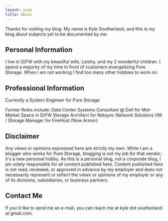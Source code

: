 ```yaml
---
layout: page
title: About
---
```


<p class="message">
  Thanks for visiting my blog. My name is Kyle Southerland, and this is my blog about subjects yet to be documented by me.
</p>

## Personal Information

I live in D/FW with my beautiful wife, Leisha, and my 2 wonderful children.  I spend a majority of my time in front of customers evangelizing Pure Storage. When I am not working I find too many other hobbies to work on.

## Professional Information

Currently a System Engineer for Pure Storage

Former Roles include:
Data Center Systems Consultant @ Dell for Mid-Market Space in D/FW
Storage Architect for Netsync Network Solutions
VM / Storage Manager for FireHost (Now Armor)

## Disclaimer

Any views or opinions expressed here are strictly my own. While I am a blogger who works for Pure Storage, blogging is not my job for that vendor; it's a new personal hobby. As this is a personal blog, not a corporate blog, I am solely responsible for all content published here. Content published here is not read, reviewed, or approved in advance by my employer and does not necessarily represent or reflect the views or opinions of my employer or any of its divisions, subsidiaries, or business partners.

## Contact Me

If you'd like to send me an e-mail, you can reach me at kyle dot southerland at gmail.com.
